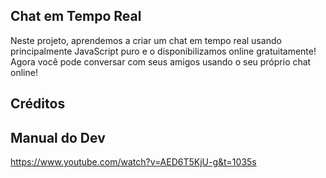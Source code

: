## Chat em Tempo Real

Neste projeto, aprendemos a criar um chat em tempo real usando principalmente JavaScript puro e o disponibilizamos online gratuitamente! Agora você pode conversar com seus amigos usando o seu próprio chat online!

## Créditos 
## Manual do Dev

https://www.youtube.com/watch?v=AED6T5KjU-g&t=1035s

